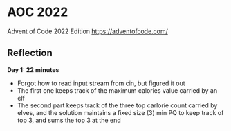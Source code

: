 # AOC 2022
Advent of Code 2022 Edition
https://adventofcode.com/

## Reflection
__Day 1: 22 minutes__
- Forgot how to read input stream from cin, but figured it out
- The first one keeps track of the maximum calories value carried by an elf
- The second part keeps track of the three top carlorie count carried by elves, and the solution maintains a fixed size (3) min PQ to keep track of top 3, and sums the top 3 at the end
